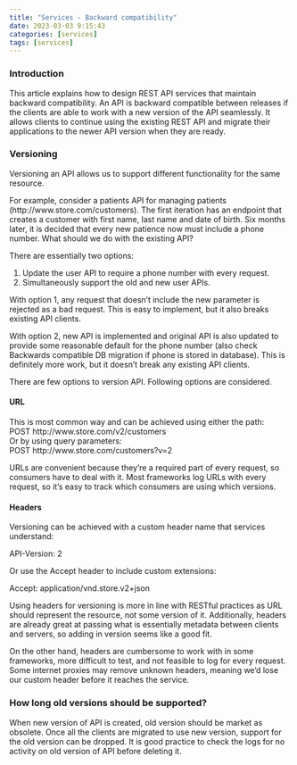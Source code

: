 ```yaml
---
title: "Services - Backward compatibility"
date: 2023-03-03 9:15:43
categories: [services]
tags: [services]
---
```


<h3>Introduction</h3>
<p>
This article explains how to design REST API services that maintain backward compatibility.  An API is backward compatible between releases if the clients are able to work with a new version of the API seamlessly. It allows clients to continue using the existing REST API and migrate their applications to the newer API version when they are ready.
</p>

<h3>Versioning</h3>
<p>
Versioning an API allows us to support different functionality for the same resource. 
</p>
<p>
For example, consider a patients API for managing patients (http://www.store.com/customers). The first iteration has an endpoint that creates a customer with first name, last name and date of birth. Six months later, it is decided that every new patience now must include a phone number. What should we do with the existing API?
</p>
<p>
There are essentially two options:

<ol>
<li>Update the user API to require a phone number with every request.</li>
<li>Simultaneously support the old and new user APIs.</li>
</ol>
</p>
<p>
With option 1, any request that doesn’t include the new parameter is rejected as a bad request. This is easy to implement, but it also breaks existing API clients.
</p>
<p>
With option 2, new API is implemented and  original API is also updated to provide some reasonable default for the phone number (also check Backwards compatible DB migration if phone is stored in database). This is definitely more work, but it doesn’t break any existing API clients.

There are few options to version API. Following options are considered.

</p>
<h4>URL</h4>
<p>
This is most common way and can be achieved using either the path:<br/>
POST http://www.store.com/v2/customers<br/>
Or by using query parameters:<br/>
POST http://www.store.com/customers?v=2<br/>
</p>
<p>
URLs are convenient because they’re a required part of every request, so consumers have to deal with it. Most frameworks log URLs with every request, so it’s easy to track which consumers are using which versions.
</p>
<h4>Headers</h4>
<p>
Versioning can be achieved with a custom header name that services understand:<br/>

API-Version: 2<br/>

Or use the Accept header to include custom extensions:<br/>

Accept: application/vnd.store.v2+json<br/>

</p>
<p>
Using headers for versioning is more in line with RESTful practices as URL should represent the resource, not some version of it. Additionally, headers are already great at passing what is essentially metadata between clients and servers, so adding in version seems like a good fit.
</p>
<p>
On the other hand, headers are cumbersome to work with in some frameworks, more difficult to test, and not feasible to log for every request. Some internet proxies may remove unknown headers, meaning we’d lose our custom header before it reaches the service.
</p>
<h3>How long old versions should be supported?</h3>
<p>
When new version of API is created, old version should be market as obsolete. Once all the clients are migrated to use new version, support for the old version can be dropped. It is good practice to check the logs for no activity on old version of API before deleting it.
</p>
